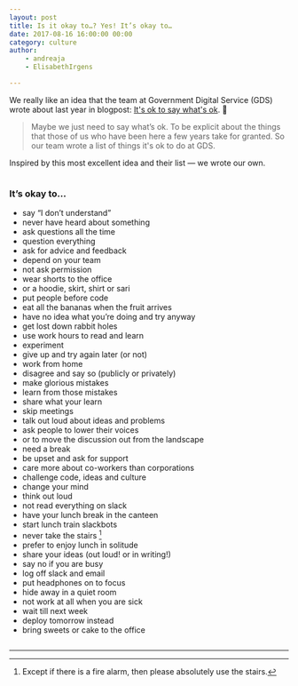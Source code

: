 ```yaml
---
layout: post
title: Is it okay to…? Yes! It’s okay to…
date: 2017-08-16 16:00:00 00:00
category: culture
author:
    - andreaja
    - ElisabethIrgens

---
```


We really like an idea that the team at Government Digital Service (GDS) wrote about last year in blogpost: [It's ok to say what's ok](https://gds.blog.gov.uk/2016/05/25/its-ok-to-say-whats-ok/). 🙌

> Maybe we just need to say what’s ok. To be explicit about the things that those of us who have been here a few years take for granted. So our team wrote a list of things it's ok to do at GDS.

Inspired by this most excellent idea and their list — we wrote our own.

<img src="{{ site.baseurl }}/img/itsokayto1.jpg" alt="" />

### It’s okay to…

* say “I don’t understand”
* never have heard about something
* ask questions all the time
* question everything
* ask for advice and feedback
* depend on your team
* not ask permission
* wear shorts to the office
* or a hoodie, skirt, shirt or sari
* put people before code
* eat all the bananas when the fruit arrives
* have no idea what you’re doing and try anyway
* get lost down rabbit holes
* use work hours to read and learn
* experiment
* give up and try again later (or not)
* work from home
* disagree and say so (publicly or privately)
* make glorious mistakes
* learn from those mistakes
* share what your learn
* skip meetings
* talk out loud about ideas and problems
* ask people to lower their voices
* or to move the discussion out from the landscape
* need a break
* be upset and ask for support
* care more about co-workers than corporations
* challenge code, ideas and culture
* change your mind
* think out loud
* not read everything on slack
* have your lunch break in the canteen
* start lunch train slackbots
* never take the stairs [^1]
* prefer to enjoy lunch in solitude
* share your ideas (out loud! or in writing!)
* say no if you are busy
* log off slack and email
* put headphones on to focus
* hide away in a quiet room
* not work at all when you are sick
* wait till next week
* deploy tomorrow instead
* bring sweets or cake to the office

<img src="{{ site.baseurl }}/img/itsokayto2.jpg" alt="" />

---

[^1]: Except if there is a fire alarm, then please absolutely use the stairs.
